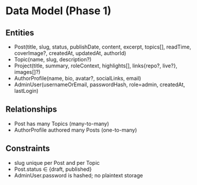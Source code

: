 # Data Model (Phase 1)

## Entities
- Post(title, slug, status, publishDate, content, excerpt, topics[], readTime, coverImage?, createdAt, updatedAt, authorId)
- Topic(name, slug, description?)
- Project(title, summary, roleContext, highlights[], links{repo?, live?}, images[]?)
- AuthorProfile(name, bio, avatar?, socialLinks, email)
- AdminUser(usernameOrEmail, passwordHash, role=admin, createdAt, lastLogin)

## Relationships
- Post has many Topics (many-to-many)
- AuthorProfile authored many Posts (one-to-many)

## Constraints
- slug unique per Post and per Topic
- Post.status ∈ {draft, published}
- AdminUser.password is hashed; no plaintext storage

